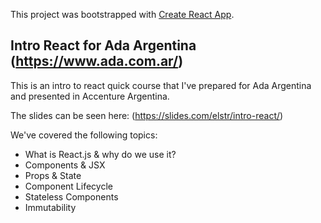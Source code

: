 This project was bootstrapped with [Create React App](https://github.com/facebookincubator/create-react-app).

## Intro React for Ada Argentina (https://www.ada.com.ar/)

This is an intro to react quick course that I've prepared for Ada Argentina and presented in Accenture Argentina.

The slides can be seen here: (https://slides.com/elstr/intro-react/)

We've covered the following topics:

- What is React.js & why do we use it?
- Components & JSX
- Props & State
- Component Lifecycle
- Stateless Components
- Immutability

